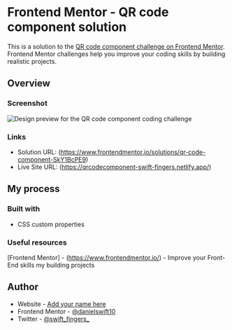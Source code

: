 # Frontend Mentor - QR code component solution

This is a solution to the [QR code component challenge on Frontend Mentor](https://www.frontendmentor.io/challenges/qr-code-component-iux_sIO_H). Frontend Mentor challenges help you improve your coding skills by building realistic projects. 

## Overview

### Screenshot

![Design preview for the QR code component coding challenge](/swift-qr-component-screencapture.png)


### Links

- Solution URL: (https://www.frontendmentor.io/solutions/qr-code-component-SkY1BcPE9)
- Live Site URL: (https://qrcodecomponent-swift-fingers.netlify.app/)

## My process

### Built with

- CSS custom properties


### Useful resources

[Frontend Mentor] - (https://www.frontendmentor.io/) - Improve your Front-End skills my building projects


## Author

- Website - [Add your name here](https://www.your-site.com)
- Frontend Mentor - [@danielswift10](https://www.frontendmentor.io/profile/danielswift10)
- Twitter - [@swift_fingers_](https://twitter.com/swift_fingers_)
